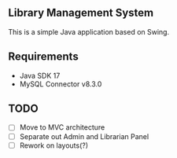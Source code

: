 Library Management System
-------

This is a simple Java application based on Swing.

Requirements
---
- Java SDK 17
- MySQL Connector v8.3.0


TODO
---

- [ ] Move to MVC architecture
- [ ] Separate out Admin and Librarian Panel
- [ ] Rework on layouts(?)
